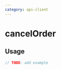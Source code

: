 ```yaml
---
category: api-client
---
```


# cancelOrder

<!-- PLACEHOLDER_DESCRIPTION -->

## Usage

```ts
// TODO: add example
```
